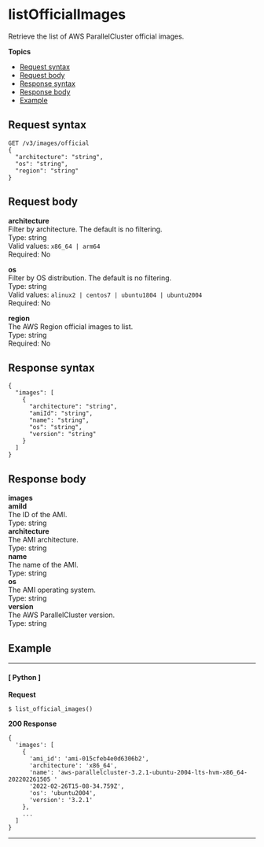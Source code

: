 # listOfficialImages<a name="list-official-images"></a>

Retrieve the list of AWS ParallelCluster official images\.

**Topics**
+ [Request syntax](#list-official-images-request)
+ [Request body](#list-official-images-request-body)
+ [Response syntax](#list-official-images-response)
+ [Response body](#list-official-images-response)
+ [Example](#list-official-images-example)

## Request syntax<a name="list-official-images-request"></a>

```
GET /v3/images/official
{  
  "architecture": "string",
  "os": "string",
  "region": "string"
}
```

## Request body<a name="list-official-images-request-body"></a>

**architecture**  
Filter by architecture\. The default is no filtering\.  
Type: string  
Valid values: `x86_64 | arm64`  
Required: No

**os**  
Filter by OS distribution\. The default is no filtering\.  
Type: string  
Valid values: `alinux2 | centos7 | ubuntu1804 | ubuntu2004`  
Required: No

**region**  
The AWS Region official images to list\.  
Type: string  
Required: No

## Response syntax<a name="list-official-images-response"></a>

```
{
  "images": [
    {
      "architecture": "string",
      "amiId": "string",
      "name": "string",
      "os": "string",
      "version": "string"
    }
  ]
}
```

## Response body<a name="list-official-images-response"></a>

**images**    
**amiId**  
The ID of the AMI\.  
Type: string  
**architecture**  
The AMI architecture\.  
Type: string  
**name**  
The name of the AMI\.  
Type: string  
**os**  
The AMI operating system\.  
Type: string  
**version**  
The AWS ParallelCluster version\.  
Type: string

## Example<a name="list-official-images-example"></a>

------
#### [ Python ]

**Request**

```
$ list_official_images()
```

**200 Response**

```
{
  'images': [ 
    {
      'ami_id': 'ami-015cfeb4e0d6306b2',
      'architecture': 'x86_64',
      'name': 'aws-parallelcluster-3.2.1-ubuntu-2004-lts-hvm-x86_64-202202261505 '
      '2022-02-26T15-08-34.759Z',
      'os': 'ubuntu2004',
      'version': '3.2.1'
    },
    ...
  ]
}
```

------